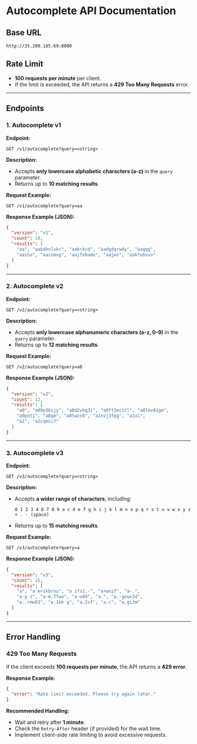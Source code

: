 # Autocomplete API Documentation

## Base URL
```
http://35.200.185.69:8000
```

## Rate Limit
- **100 requests per minute** per client.
- If the limit is exceeded, the API returns a **429 Too Many Requests** error.

---

## Endpoints

### 1. Autocomplete v1
**Endpoint:**  
```
GET /v1/autocomplete?query=<string>
```
**Description:**  
- Accepts **only lowercase alphabetic characters (a-z)** in the `query` parameter.  
- Returns up to **10 matching results**.  

**Request Example:**  
```
GET /v1/autocomplete?query=aa
```
**Response Example (JSON):**  
```json
{
  "version": "v1",
  "count": 10,
  "results": [
    "aa", "aabdknlvkc", "aabrkcd", "aadgdqrwdy", "aagqg",
    "aaiha", "aainmxg", "aajfebume", "aajwv", "aakfubvxv"
  ]
}
```

---

### 2. Autocomplete v2
**Endpoint:**  
```
GET /v2/autocomplete?query=<string>
```
**Description:**  
- Accepts **only lowercase alphanumeric characters (a-z, 0-9)** in the `query` parameter.  
- Returns up to **12 matching results**.  

**Request Example:**  
```
GET /v2/autocomplete?query=a0
```
**Response Example (JSON):**  
```json
{
  "version": "v2",
  "count": 12,
  "results": [
    "a0", "a09p36zjy", "a0d2vhq3i", "a0ft3ec1tl", "a0lnv81gm",
    "a0pnt1", "a0qm", "a0twzs6", "a1nvj3fpg", "a1x1",
    "a2", "a2cqmcc7"
  ]
}
```

---

### 3. Autocomplete v3
**Endpoint:**  
```
GET /v3/autocomplete?query=<string>
```
**Description:**  
- Accepts **a wider range of characters**, including:  
  ```
  0 1 2 3 4 6 7 8 9 a c d e f g h i j k l m n o p q r s t u v w x y z + . - (space)
  ```
- Returns up to **15 matching results**.  

**Request Example:**  
```
GET /v3/autocomplete?query=a
```
**Response Example (JSON):**  
```json
{
  "version": "v3",
  "count": 15,
  "results": [
    "a", "a e+skbrns", "a ifs1.-", "a+woz7", "a-.",
    "a-g z", "a-m.ffwo", "a-o80", "a.", "a.-gowx3d",
    "a..rmw83", "a.1kh g", "a.2xf", "a.c", "a.gi3m"
  ]
}
```

---

## Error Handling

### 429 Too Many Requests
If the client exceeds **100 requests per minute**, the API returns a **429 error**.  

**Response Example:**  
```json
{
  "error": "Rate limit exceeded. Please try again later."
}
```

**Recommended Handling:**  
- Wait and retry after **1 minute**.  
- Check the `Retry-After` header (if provided) for the wait time.  
- Implement client-side rate limiting to avoid excessive requests.

